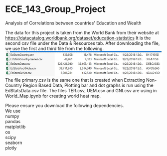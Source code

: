 # ECE_143_Group_Project
Analysis of Correlations between countries' Education and Wealth

The data for this project is taken from the World Bank from their website at https://datacatalog.worldbank.org/dataset/education-statistics
It is the second csv file under the Data & Resources tab.
After downloading the file, we use the first and third file from the following.<br/>
![alt text](https://github.com/YashAgarwal95/ECE_143_Group_Project/blob/master/Images/Files.JPG)
<br/>
The file primary.csv is the same one that is created when Extracting Non-Country Region Based Data, Plotting bar and dot graphs is run using the EdStatsData.csv file. The files TER.csv, UEM.csv and GNI.csv are using in World_Map.ipynb for creating world heat map.<br/>

Please ensure you download the following dependencies.<br/>
We use <br/>
numpy <br/>
pandas <br/>
matplotlib <br/>
os <br/>
scipy <br/>
seaborn <br/>
plotly <br/>

